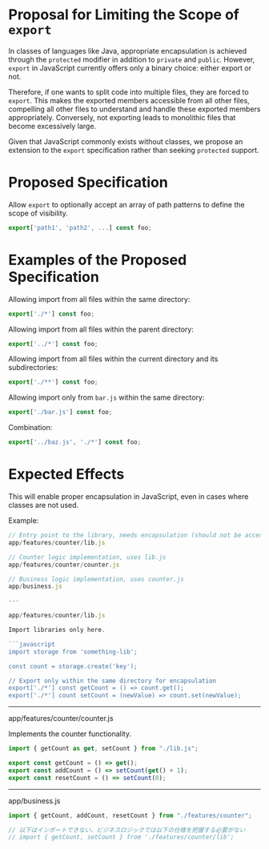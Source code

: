 # Proposal for Limiting the Scope of `export`

In classes of languages like Java, appropriate encapsulation is achieved through the `protected` modifier in addition to `private` and `public`.
However, `export` in JavaScript currently offers only a binary choice: either export or not.

Therefore, if one wants to split code into multiple files, they are forced to `export`. This makes the exported members accessible from all other files, compelling all other files to understand and handle these exported members appropriately.
Conversely, not exporting leads to monolithic files that become excessively large.

Given that JavaScript commonly exists without classes, we propose an extension to the `export` specification rather than seeking `protected` support.

# Proposed Specification

Allow `export` to optionally accept an array of path patterns to define the scope of visibility.

```javascript
export['path1', 'path2', ...] const foo;
```

# Examples of the Proposed Specification

Allowing import from all files within the same directory:

```javascript
export['./*'] const foo;
```

Allowing import from all files within the parent directory:

```javascript
export['../*'] const foo;
```

Allowing import from all files within the current directory and its subdirectories:

```javascript
export['./**'] const foo;
```

Allowing import only from `bar.js` within the same directory:

```javascript
export['./bar.js'] const foo;
```

Combination:

```javascript
export['../baz.js', './*'] const foo;
```

# Expected Effects

This will enable proper encapsulation in JavaScript, even in cases where classes are not used.

Example:

````javascript
// Entry point to the library, needs encapsulation (should not be accessed from business logic)
app/features/counter/lib.js

// Counter logic implementation, uses lib.js
app/features/counter/counter.js

// Business logic implementation, uses counter.js
app/business.js

---

app/features/counter/lib.js

Import libraries only here.

```javascript
import storage from 'something-lib';

const count = storage.create('key');

// Export only within the same directory for encapsulation
export['./*'] const getCount = () => count.get();
export['./*'] count setCount = (newValue) => count.set(newValue);
````

---

app/features/counter/counter.js

Implements the counter functionality.

```javascript
import { getCount as get, setCount } from "./lib.js";

export const getCount = () => get();
export const addCount = () => setCount(get() + 1);
export const resetCount = () => setCount(0);
```

---

app/business.js

```javascript
import { getCount, addCount, resetCount } from "./features/counter";

// 以下はインポートできない、ビジネスロジックでは以下の仕様を把握する必要がない
// import { getCount, setCount } from './features/counter/lib';
```
